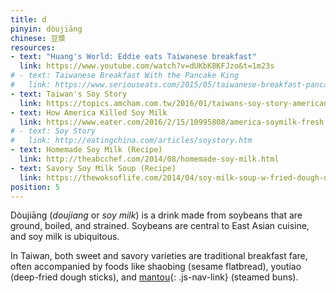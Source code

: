 ```yaml
---
title: d
pinyin: dòujiāng
chinese: 豆漿
resources: 
- text: "Huang's World: Eddie eats Taiwanese breakfast"
  link: https://www.youtube.com/watch?v=dUKbK8KFJzo&t=1m23s
# - text: Taiwanese Breakfast With the Pancake King
#   link: https://www.seriouseats.com/2015/05/taiwanese-breakfast-pancake-king.html
- text: Taiwan's Soy Story
  link: https://topics.amcham.com.tw/2016/01/taiwans-soy-story-american-soy-and-taiwanese-cuisine/
- text: How America Killed Soy Milk
  link: https://www.eater.com/2016/2/15/10995808/america-soymilk-fresh
# - text: Soy Story
#   link: http://eatingchina.com/articles/soystory.htm
- text: Homemade Soy Milk (Recipe)
  link: http://theabcchef.com/2014/08/homemade-soy-milk.html
- text: Savory Soy Milk Soup (Recipe)
  link: https://thewoksoflife.com/2014/04/soy-milk-soup-w-fried-dough-dou-jiang/
position: 5
---
```


Dòujiāng (*doujiang* or *soy milk*) is a drink made from soybeans that are ground, boiled, and strained. Soybeans are central to East Asian cuisine, and soy milk is ubiquitous.

In Taiwan, both sweet and savory varieties are traditional breakfast fare, often accompanied by foods like shaobing (sesame flatbread), youtiao (deep-fried dough sticks), and [mantou](#m){: .js-nav-link} (steamed buns).
